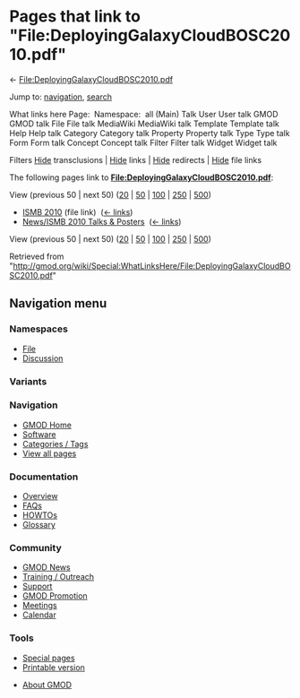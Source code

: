 <div id="mw-page-base" class="noprint">

</div>

<div id="mw-head-base" class="noprint">

</div>

<div id="content" class="mw-body" role="main">

<span id="top"></span>

<div id="mw-js-message" style="display:none;">

</div>



# <span dir="auto">Pages that link to "File:DeployingGalaxyCloudBOSC2010.pdf"</span>

<div id="bodyContent">

<div id="contentSub">

←
[File:DeployingGalaxyCloudBOSC2010.pdf](/wiki/File:DeployingGalaxyCloudBOSC2010.pdf "File:DeployingGalaxyCloudBOSC2010.pdf")

</div>

<div id="jump-to-nav" class="mw-jump">

Jump to: [navigation](#mw-navigation), [search](#p-search)

</div>

<div id="mw-content-text">

What links here Page:  Namespace:  all (Main) Talk User User talk GMOD
GMOD talk File File talk MediaWiki MediaWiki talk Template Template talk
Help Help talk Category Category talk Property Property talk Type Type
talk Form Form talk Concept Concept talk Filter Filter talk Widget
Widget talk

Filters
[Hide](/mediawiki/index.php?title=Special:WhatLinksHere/File:DeployingGalaxyCloudBOSC2010.pdf&hidetrans=1 "Special:WhatLinksHere/File:DeployingGalaxyCloudBOSC2010.pdf")
transclusions \|
[Hide](/mediawiki/index.php?title=Special:WhatLinksHere/File:DeployingGalaxyCloudBOSC2010.pdf&hidelinks=1 "Special:WhatLinksHere/File:DeployingGalaxyCloudBOSC2010.pdf")
links \|
[Hide](/mediawiki/index.php?title=Special:WhatLinksHere/File:DeployingGalaxyCloudBOSC2010.pdf&hideredirs=1 "Special:WhatLinksHere/File:DeployingGalaxyCloudBOSC2010.pdf")
redirects \|
[Hide](/mediawiki/index.php?title=Special:WhatLinksHere/File:DeployingGalaxyCloudBOSC2010.pdf&hideimages=1 "Special:WhatLinksHere/File:DeployingGalaxyCloudBOSC2010.pdf")
file links

The following pages link to
**[File:DeployingGalaxyCloudBOSC2010.pdf](/wiki/File:DeployingGalaxyCloudBOSC2010.pdf "File:DeployingGalaxyCloudBOSC2010.pdf")**:

View (previous 50 \| next 50)
([20](/mediawiki/index.php?title=Special:WhatLinksHere/File:DeployingGalaxyCloudBOSC2010.pdf&limit=20 "Special:WhatLinksHere/File:DeployingGalaxyCloudBOSC2010.pdf")
\|
[50](/mediawiki/index.php?title=Special:WhatLinksHere/File:DeployingGalaxyCloudBOSC2010.pdf&limit=50 "Special:WhatLinksHere/File:DeployingGalaxyCloudBOSC2010.pdf")
\|
[100](/mediawiki/index.php?title=Special:WhatLinksHere/File:DeployingGalaxyCloudBOSC2010.pdf&limit=100 "Special:WhatLinksHere/File:DeployingGalaxyCloudBOSC2010.pdf")
\|
[250](/mediawiki/index.php?title=Special:WhatLinksHere/File:DeployingGalaxyCloudBOSC2010.pdf&limit=250 "Special:WhatLinksHere/File:DeployingGalaxyCloudBOSC2010.pdf")
\|
[500](/mediawiki/index.php?title=Special:WhatLinksHere/File:DeployingGalaxyCloudBOSC2010.pdf&limit=500 "Special:WhatLinksHere/File:DeployingGalaxyCloudBOSC2010.pdf"))

- [ISMB 2010](/wiki/ISMB_2010 "ISMB 2010") (file link) ‎
  <span class="mw-whatlinkshere-tools">([←
  links](/mediawiki/index.php?title=Special:WhatLinksHere&target=ISMB+2010 "Special:WhatLinksHere"))</span>
- [News/ISMB 2010 Talks &
  Posters](/wiki/News/ISMB_2010_Talks_%26_Posters "News/ISMB 2010 Talks & Posters")
  ‎ <span class="mw-whatlinkshere-tools">([←
  links](/mediawiki/index.php?title=Special:WhatLinksHere&target=News%2FISMB+2010+Talks+%26+Posters "Special:WhatLinksHere"))</span>

View (previous 50 \| next 50)
([20](/mediawiki/index.php?title=Special:WhatLinksHere/File:DeployingGalaxyCloudBOSC2010.pdf&limit=20 "Special:WhatLinksHere/File:DeployingGalaxyCloudBOSC2010.pdf")
\|
[50](/mediawiki/index.php?title=Special:WhatLinksHere/File:DeployingGalaxyCloudBOSC2010.pdf&limit=50 "Special:WhatLinksHere/File:DeployingGalaxyCloudBOSC2010.pdf")
\|
[100](/mediawiki/index.php?title=Special:WhatLinksHere/File:DeployingGalaxyCloudBOSC2010.pdf&limit=100 "Special:WhatLinksHere/File:DeployingGalaxyCloudBOSC2010.pdf")
\|
[250](/mediawiki/index.php?title=Special:WhatLinksHere/File:DeployingGalaxyCloudBOSC2010.pdf&limit=250 "Special:WhatLinksHere/File:DeployingGalaxyCloudBOSC2010.pdf")
\|
[500](/mediawiki/index.php?title=Special:WhatLinksHere/File:DeployingGalaxyCloudBOSC2010.pdf&limit=500 "Special:WhatLinksHere/File:DeployingGalaxyCloudBOSC2010.pdf"))

</div>

<div class="printfooter">

Retrieved from
"<http://gmod.org/wiki/Special:WhatLinksHere/File:DeployingGalaxyCloudBOSC2010.pdf>"

</div>

<div id="catlinks" class="catlinks catlinks-allhidden">

</div>

<div class="visualClear">

</div>

</div>

</div>

<div id="mw-navigation">

## Navigation menu

<div id="mw-head">



<div id="left-navigation">

<div id="p-namespaces" class="vectorTabs" role="navigation"
aria-labelledby="p-namespaces-label">

### Namespaces

- <span id="ca-nstab-image"><a href="/wiki/File:DeployingGalaxyCloudBOSC2010.pdf" accesskey="c"
  title="View the file page [c]">File</a></span>
- <span id="ca-talk"><a
  href="/mediawiki/index.php?title=File_talk:DeployingGalaxyCloudBOSC2010.pdf&amp;action=edit&amp;redlink=1"
  accesskey="t"
  title="Discussion about the content page [t]">Discussion</a></span>

</div>

<div id="p-variants" class="vectorMenu emptyPortlet" role="navigation"
aria-labelledby="p-variants-label">

### 

### Variants[](#)

<div class="menu">

</div>

</div>

</div>





</div>

</div>

</div>

<div id="mw-panel">

<div id="p-logo" role="banner">

<a href="/wiki/Main_Page"
style="background-image: url(http://gmod.org/images/GMOD-cogs.png);"
title="Visit the main page"></a>

</div>

<div id="p-Navigation" class="portal" role="navigation"
aria-labelledby="p-Navigation-label">

### Navigation

<div class="body">

- <span id="n-GMOD-Home">[GMOD Home](/wiki/Main_Page)</span>
- <span id="n-Software">[Software](/wiki/GMOD_Components)</span>
- <span id="n-Categories-.2F-Tags">[Categories /
  Tags](/wiki/Categories)</span>
- <span id="n-View-all-pages">[View all
  pages](/wiki/Special:AllPages)</span>

</div>

</div>

<div id="p-Documentation" class="portal" role="navigation"
aria-labelledby="p-Documentation-label">

### Documentation

<div class="body">

- <span id="n-Overview">[Overview](/wiki/Overview)</span>
- <span id="n-FAQs">[FAQs](/wiki/Category:FAQ)</span>
- <span id="n-HOWTOs">[HOWTOs](/wiki/Category:HOWTO)</span>
- <span id="n-Glossary">[Glossary](/wiki/Glossary)</span>

</div>

</div>

<div id="p-Community" class="portal" role="navigation"
aria-labelledby="p-Community-label">

### Community

<div class="body">

- <span id="n-GMOD-News">[GMOD News](/wiki/GMOD_News)</span>
- <span id="n-Training-.2F-Outreach">[Training /
  Outreach](/wiki/Training_and_Outreach)</span>
- <span id="n-Support">[Support](/wiki/Support)</span>
- <span id="n-GMOD-Promotion">[GMOD
  Promotion](/wiki/GMOD_Promotion)</span>
- <span id="n-Meetings">[Meetings](/wiki/Meetings)</span>
- <span id="n-Calendar">[Calendar](/wiki/Calendar)</span>

</div>

</div>

<div id="p-tb" class="portal" role="navigation"
aria-labelledby="p-tb-label">

### Tools

<div class="body">

- <span id="t-specialpages"><a href="/wiki/Special:SpecialPages" accesskey="q"
  title="A list of all special pages [q]">Special pages</a></span>
- <span id="t-print"><a
  href="/mediawiki/index.php?title=Special:WhatLinksHere/File:DeployingGalaxyCloudBOSC2010.pdf&amp;printable=yes"
  rel="alternate" accesskey="p"
  title="Printable version of this page [p]">Printable version</a></span>

</div>

</div>

</div>

</div>

<div id="footer" role="contentinfo">

- <span id="footer-places-about">[About
  GMOD](/wiki/GMOD:About "GMOD:About")</span>

<!-- -->






</div>
